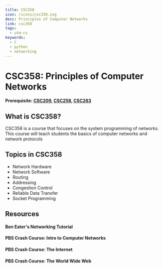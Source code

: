 ```yaml
---
title: CSC358
icon: /icons/csc358.svg
desc: Principles of Computer Networks
link: csc358
tags:
  - utm-cs
keywords:
  - C
  - python
  - networking
---
```


# CSC358: Principles of Computer Networks

#### Prerequisite: [CSC209](./csc209), [CSC258](./csc258), [CSC263](./csc263)

<ExamText class-code="CSC358"></ExamText>

## What is CSC358?

CSC358 is a course that focuses on the system programming of networks. This
course will teach students the basics of computer networks and network protocols

## Topics in CSC358

- Network Hardware
- Network Software
- Routing
- Addressing
- Congestion Control
- Reliable Data Transfer
- Socket Programming

## Resources

#### Ben Eater's Networking Tutorial

<VideoContainer vid-src="https://www.youtube.com/embed/videoseries?list=PLowKtXNTBypH19whXTVoG3oKSuOcw_XeW"></VideoContainer>

#### PBS Crash Course: Intro to Computer Networks

<VideoContainer vid-src="https://www.youtube.com/embed/3QhU9jd03a0"></VideoContainer>

#### PBS Crash Course: The Internet

<VideoContainer vid-src="https://www.youtube.com/embed/AEaKrq3SpW8"></VideoContainer>

#### PBS Crash Course: The World Wide Web

<VideoContainer vid-src="https://www.youtube.com/embed/guvsH5OFizE"></VideoContainer>
